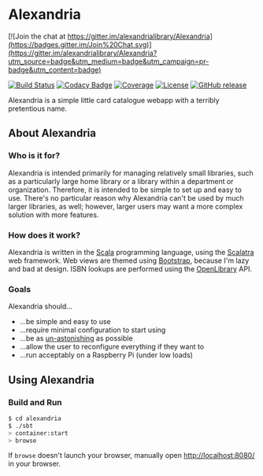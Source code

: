# Alexandria

[![Join the chat at https://gitter.im/alexandrialibrary/Alexandria](https://badges.gitter.im/Join%20Chat.svg)](https://gitter.im/alexandrialibrary/Alexandria?utm_source=badge&utm_medium=badge&utm_campaign=pr-badge&utm_content=badge)

[![Build Status](https://travis-ci.org/alexandrialibrary/Alexandria.svg)](https://travis-ci.org/alexandrialibrary/Alexandria)
[![Codacy Badge](https://www.codacy.com/project/badge/7d389630f7064bd58f892927a40e1242)](https://www.codacy.com/app/hawk/Alexandria)
[![Coverage](https://img.shields.io/codecov/c/github/alexandrialibrary/Alexandria/master.svg)]()
[![License](http://img.shields.io/:license-mit-blue.svg?style=flat)](http://doge.mit-license.org)
[![GitHub release](https://img.shields.io/github/tag/alexandrialibrary/Alexandria.svg)]()

Alexandria is a simple little card catalogue webapp with a terribly pretentious name.

## About Alexandria
### Who is it for?
Alexandria is intended primarily for managing relatively small libraries, such as a particularly large home library or a library within a department or organization. Therefore, it is intended to be simple to set up and easy to use. There's no particular reason why Alexandria can't be used by much larger libraries, as well; however, larger users may want a more complex solution with more features.

### How does it work?
Alexandria is written in the [Scala](http://www.scala-lang.org) programming language, using the [Scalatra](http://www.scalatra.org) web framework. Web views are themed using [Bootstrap](http://getbootstrap.com), because I'm lazy and bad at design. ISBN lookups are performed using the [OpenLibrary](http://openlibrary.org/) API.

### Goals

Alexandria should...
  + ...be simple and easy to use
  + ...require minimal configuration to start using
  + ...be as [un-astonishing](http://en.wikipedia.org/wiki/Principle_of_least_astonishment) as possible
  + ...allow the user to reconfigure everything if they want to
  + ...run acceptably on a Raspberry Pi (under low loads)

## Using Alexandria
### Build and Run

```sh
$ cd alexandria
$ ./sbt
> container:start
> browse
```

If `browse` doesn't launch your browser, manually open [http://localhost:8080/](http://localhost:8080/) in your browser.
